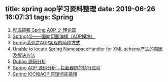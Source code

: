 title: spring aop学习资料整理
date: 2019-06-26 16:07:31
tags: Spring
---

1. [彻底征服 Spring AOP 之 理论篇](https://segmentfault.com/a/1190000007469968#articleHeader4)
2. [Spring(4)——面向切面编程（AOP模块）](https://www.jianshu.com/p/994027425b44)
3. [Spring系列之AOP实现的两种方式](https://www.cnblogs.com/xiaoxi/p/5981514.html)
4. [Unable to locate Spring NamespaceHandler for XML schema产生的原因及解决方法](https://blog.csdn.net/shuimuniao/article/details/80805308)
5. [Dubbo 源码分析](http://www.tianxiaobo.com/)
6. [Spring AOP 源码分析 - 拦截器链的执行过程](https://www.imooc.com/article/43380)
7. [Spring IOC和AOP 原理彻底搞懂](https://www.cnblogs.com/latteyan/articles/7065130.html#top)
